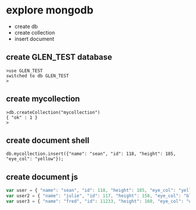 # explore mongodb
* create db
* create collection
* insert document

## create GLEN_TEST database 
```shell
>use GLEN_TEST
switched to db GLEN_TEST
>
```

## create mycollection
```shell
>db.createCollection("mycollection")
{ "ok" : 1 }
>
```

## create document shell
```shell
db.mycollection.insert({"name": "sean", "id": 118, "height": 185, "eye_col": "yellow"});
```

## create document js
```javascript
var user = { "name": "sean", "id": 118, "height": 185, "eye_col": "yellow" }
var user2 = { "name": "julie", "id": 117, "height": 158, "eye_col": "blue" }
var user3 = { "name": "fred", "id": 11233, "height": 160, "eye_col": "white" }
```